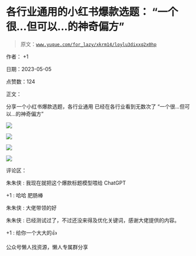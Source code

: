 # 各行业通用的小红书爆款选题： “一个很...但可以...的神奇偏方”

> 原文：[`www.yuque.com/for_lazy/xkrm14/loylu3dixxq2x0hp`](https://www.yuque.com/for_lazy/xkrm14/loylu3dixxq2x0hp)

作者： +1

日期：2023-05-05

点赞数：124

正文：

分享一个小红书爆款选题，各行业通用 已经在各行业看到无数次了 “一个很...但可以...的神奇偏方”

![](img/32b9e49d5c6db4707422f8de677ed3b6.png)

![](img/0877facf0b9c0d794fe9d4ea29abbb39.png)

![](img/1a3e19141948db16bc6706694098d48a.png)

![](img/e164b2083f0c0aa52ca95df4dbaff9ba.png)

评论区：

朱朱侠 : 我现在就把这个爆款标题模型喂给 ChatGPT

+1 : 哈哈 肥肠棒

朱朱侠 : 大佬带领的好

朱朱侠 : 已经测试过了，不过还没来得及优化关键词，感谢大佬提供的内容。

+1 : 给你一个大大的👍

公众号懒人找资源，懒人专属群分享


